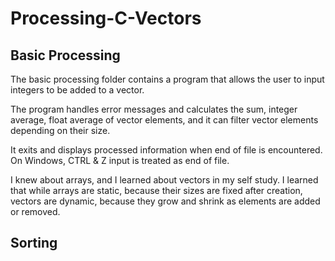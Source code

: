 # Processing-C-Vectors

## Basic Processing

The basic processing folder contains a program that allows the user to input integers to be added to a vector.

The program handles error messages and calculates the sum, integer average, float average of vector elements, and it can filter vector elements depending on their size.

It exits and displays processed information when end of file is encountered. On Windows, CTRL & Z input is treated as end of file.

I knew about arrays, and I learned about vectors in my self study. I learned that while arrays are static, because their sizes are fixed after creation, vectors are dynamic, because they grow and shrink as elements are added or removed.

## Sorting
